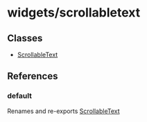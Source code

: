# widgets/scrollabletext

## Classes

- [ScrollableText](widgets.scrollabletext.Class.ScrollableText.md)

## References

### default

Renames and re-exports [ScrollableText](widgets.scrollabletext.Class.ScrollableText.md)
